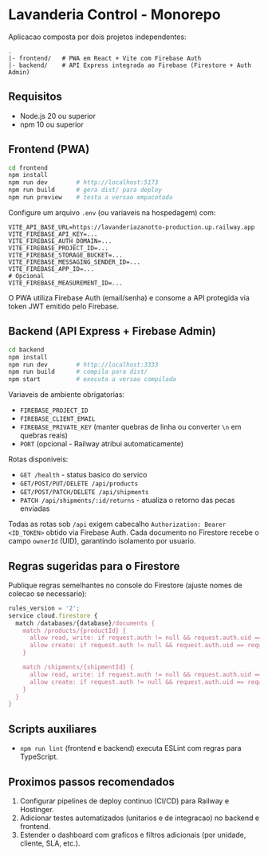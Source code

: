 # Lavanderia Control - Monorepo

Aplicacao composta por dois projetos independentes:

```
.
|- frontend/   # PWA em React + Vite com Firebase Auth
|- backend/    # API Express integrada ao Firebase (Firestore + Auth Admin)
```

## Requisitos

- Node.js 20 ou superior
- npm 10 ou superior

## Frontend (PWA)

```bash
cd frontend
npm install
npm run dev        # http://localhost:5173
npm run build      # gera dist/ para deploy
npm run preview    # testa a versao empacotada
```

Configure um arquivo `.env` (ou variaveis na hospedagem) com:

```
VITE_API_BASE_URL=https://lavanderiazanotto-production.up.railway.app
VITE_FIREBASE_API_KEY=...
VITE_FIREBASE_AUTH_DOMAIN=...
VITE_FIREBASE_PROJECT_ID=...
VITE_FIREBASE_STORAGE_BUCKET=...
VITE_FIREBASE_MESSAGING_SENDER_ID=...
VITE_FIREBASE_APP_ID=...
# Opcional
VITE_FIREBASE_MEASUREMENT_ID=...
```

O PWA utiliza Firebase Auth (email/senha) e consome a API protegida via token JWT emitido pelo Firebase.

## Backend (API Express + Firebase Admin)

```bash
cd backend
npm install
npm run dev        # http://localhost:3333
npm run build      # compila para dist/
npm start          # executa a versao compilada
```

Variaveis de ambiente obrigatorias:

- `FIREBASE_PROJECT_ID`
- `FIREBASE_CLIENT_EMAIL`
- `FIREBASE_PRIVATE_KEY` (manter quebras de linha ou converter `\n` em quebras reais)
- `PORT` (opcional - Railway atribui automaticamente)

Rotas disponiveis:

- `GET /health` - status basico do servico
- `GET/POST/PUT/DELETE /api/products`
- `GET/POST/PATCH/DELETE /api/shipments`
- `PATCH /api/shipments/:id/returns` - atualiza o retorno das pecas enviadas

Todas as rotas sob `/api` exigem cabecalho `Authorization: Bearer <ID_TOKEN>` obtido via Firebase Auth. Cada documento no Firestore recebe o campo `ownerId` (UID), garantindo isolamento por usuario.

## Regras sugeridas para o Firestore

Publique regras semelhantes no console do Firestore (ajuste nomes de colecao se necessario):

```javascript
rules_version = '2';
service cloud.firestore {
  match /databases/{database}/documents {
    match /products/{productId} {
      allow read, write: if request.auth != null && request.auth.uid == resource.data.ownerId;
      allow create: if request.auth != null && request.auth.uid == request.resource.data.ownerId;
    }

    match /shipments/{shipmentId} {
      allow read, write: if request.auth != null && request.auth.uid == resource.data.ownerId;
      allow create: if request.auth != null && request.auth.uid == request.resource.data.ownerId;
    }
  }
}
```

## Scripts auxiliares

- `npm run lint` (frontend e backend) executa ESLint com regras para TypeScript.

## Proximos passos recomendados

1. Configurar pipelines de deploy continuo (CI/CD) para Railway e Hostinger.
2. Adicionar testes automatizados (unitarios e de integracao) no backend e frontend.
3. Estender o dashboard com graficos e filtros adicionais (por unidade, cliente, SLA, etc.).

